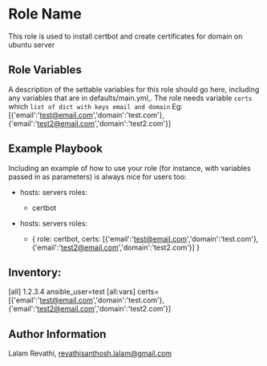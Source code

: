 Role Name
=========

This role is used to install certbot and create certificates for domain on ubuntu server


Role Variables
--------------

A description of the settable variables for this role should go here, including any variables that are in defaults/main.yml,.
The role needs variable `certs` which `list of dict with keys email and domain`
Eg: [{'email':'test@email.com','domain':'test.com'},{'email':'test2@email.com','domain':'test2.com'}]



Example Playbook
----------------

Including an example of how to use your role (for instance, with variables passed in as parameters) is always nice for users too:
- hosts: servers
  roles:
     - certbot

- hosts: servers
  roles:
    - { role: certbot, certs: [{'email':'test@email.com','domain':'test.com'},{'email':'test2@email.com','domain':'test2.com'}] }

Inventory:
--------------
[all]
1.2.3.4 ansible_user=test
[all:vars]
certs=[{'email':'test@email.com','domain':'test.com'},{'email':'test2@email.com','domain':'test2.com'}]

Author Information
------------------

Lalam Revathi, revathisanthosh.lalam@gmail.com
